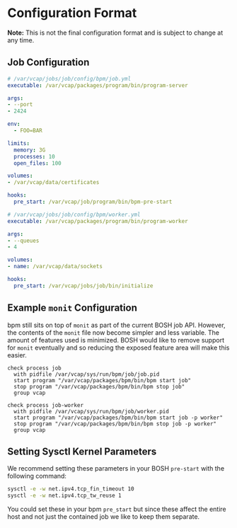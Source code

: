# Configuration Format

**Note:** This is not the final configuration format and is subject to change at
any time.

## Job Configuration

``` yaml
# /var/vcap/jobs/job/config/bpm/job.yml
executable: /var/vcap/packages/program/bin/program-server

args:
- --port
- 2424

env:
  - FOO=BAR

limits:
  memory: 3G
  processes: 10
  open_files: 100

volumes:
- /var/vcap/data/certificates

hooks:
  pre_start: /var/vcap/job/program/bin/bpm-pre-start
```

``` yaml
# /var/vcap/jobs/job/config/bpm/worker.yml
executable: /var/vcap/packages/program/bin/program-worker

args:
- --queues
- 4

volumes:
- name: /var/vcap/data/sockets

hooks:
  pre_start: /var/vcap/jobs/job/bin/initialize
```

## Example `monit` Configuration

bpm still sits on top of `monit` as part of the current BOSH job API.
However, the contents of the `monit` file now become simpler and less variable.
The amount of features used is minimized. BOSH would like to remove support
for `monit` eventually and so reducing the exposed feature area will make this
easier.

```
check process job
  with pidfile /var/vcap/sys/run/bpm/job/job.pid
  start program "/var/vcap/packages/bpm/bin/bpm start job"
  stop program "/var/vcap/packages/bpm/bin/bpm stop job"
  group vcap

check process job-worker
  with pidfile /var/vcap/sys/run/bpm/job/worker.pid
  start program "/var/vcap/packages/bpm/bin/bpm start job -p worker"
  stop program "/var/vcap/packages/bpm/bin/bpm stop job -p worker"
  group vcap
```

## Setting Sysctl Kernel Parameters

We recommend setting these parameters in your BOSH `pre-start` with the
following command:

```bash
sysctl -e -w net.ipv4.tcp_fin_timeout 10
sysctl -e -w net.ipv4.tcp_tw_reuse 1
```

You could set these in your bpm `pre_start` but since these affect the entire
host and not just the contained job we like to keep them separate.
